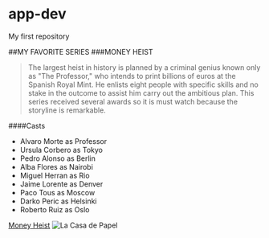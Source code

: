 # app-dev
My first repository

##MY FAVORITE SERIES
###MONEY HEIST
>The largest heist in history is planned by a criminal genius known only as "The Professor," who intends to print billions of euros at the Spanish Royal Mint. He enlists eight people with specific skills and no stake in the outcome to assist him carry out the ambitious plan.
>This series received several awards so it is must watch because the storyline is remarkable. 

####Casts
- Alvaro Morte as Professor
- Ursula Corbero as Tokyo
- Pedro Alonso as Berlin
- Alba Flores as Nairobi
- Miguel Herran as Rio
- Jaime Lorente as Denver
- Paco Tous as Moscow
- Darko Peric as Helsinki
- Roberto Ruiz as Oslo

[Money Heist](https://www.netflix.com/title/80192098)
![La Casa de Papel](https://i2-prod.belfastlive.co.uk/incoming/article19192080.ece/ALTERNATES/s1200/2_AAAABTkZuZ7z-xQqWl6RTvgXCRTSh_GOBS4Dl14DfGlly3zXc8dwXz67QiDcassgyOF5B-QD3bXuC9f0GKFUS5w-p8VzEYiEKEqybcnZiDiiCriOnMVzje.jpg)
